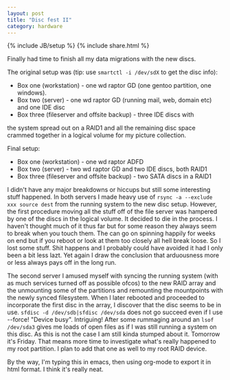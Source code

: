 ```yaml
---
layout: post
title: "Disc fest II"
category: hardware
---
```

{% include JB/setup %}
{% include share.html %}

Finally had time to finish all my data migrations with the new discs. 

The original setup was (tip: use ``smartctl -i /dev/sdX`` to get the disc info): 

* Box one (workstation) - one wd raptor GD (one gentoo partition, one windows).
* Box two (server) - one wd raptor GD (running mail, web, domain etc) and one IDE disc
* Box three (fileserver and offsite backup) - three IDE discs with


the system spread out on a RAID1 and all the remaining disc space
crammed together in a logical volume for my picture collection.

Final setup:

* Box one (workstation) - one wd raptor ADFD</li>
* Box two (server) - two wd raptor GD and two IDE discs, both RAID1
* Box three (fileserver and offsite backup) - two SATA discs in a RAID1

I didn't have any major breakdowns or hiccups but still some interesting stuff happened. In both servers I made heavy use of ``rsync -a --exclude xxx source dest`` from the running system to the new disc setup. However, the first procedure moving all the stuff off of the file server was hampered by one of the discs in the logical volume. 
It decided to die in the process. I haven't thought much of it thus far but for some reason they always seem to break when you touch them. The can go on spinning happily for weeks on end but if you reboot or look at them too closely all hell break loose. So I lost some stuff. Shit happens and I probably could have avoided it had I only been a bit less lazt. Yet again I draw the conclusion that arduousness more or less always pays off in the long run. 

The second server I amused myself with syncing the running system (with as much services turned off as possible ofcos) to the new RAID array and the unmounting some of the partitions and remounting the mountpoints with the newly synced filesystem. When I later rebooted and proceeded to incorporate the first disc in the array, I discover that the disc seems to be in use. ``sfdisc -d /dev/sdb|sfdisc /dev/sda`` does not go succeed even if I use --force! 
"Device busy". Intriguing! After some rummaging around an ``lsof /dev/sda3`` gives me loads of open files as if 
I was still running a system on this disc. As this is not the case I am still kinda stumped about it. 
Tomorrow it's Friday. That means more time to investigate what's really happened to my root partition. 
I plan to add that one as well to my root RAID device. 

By the way, I'm typing this in emacs, then using org-mode to export it in html format. I think it's really neat.  
